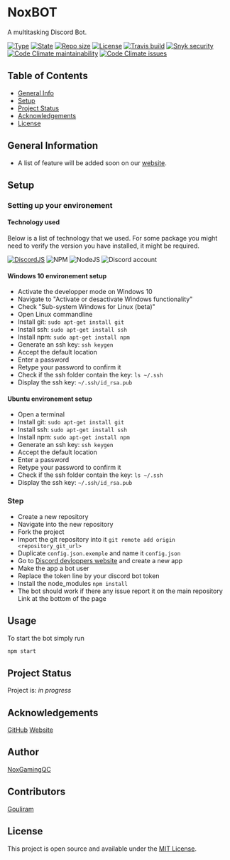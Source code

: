 # NoxBOT

A multitasking Discord Bot.

[![Type](https://img.shields.io/badge/project%20type-bot-blue?style=for-the-badge&labelColor=333333)](#)
[![State](https://img.shields.io/badge/state-In%20development-228C22?style=for-the-badge&labelColor=333333)](#)
[![Repo size](https://img.shields.io/github/repo-size/NoxGamingQC/NoxBOT?style=for-the-badge&logo=github&logoColor=%23ffffff&labelColor=333333)](#)
[![License](https://img.shields.io/github/license/NoxGamingQC/NoxBOT?style=for-the-badge&labelColor=333333)](#)
[![Travis build](https://img.shields.io/travis/com/NoxGamingQC/NoxBOT?style=for-the-badge&label=Travis%20build&logo=travis&logoColor=%23ffffff&labelColor=333333)](#)
[![Snyk security](https://img.shields.io/badge/Snyk%20security-monitored-8E48BF?style=for-the-badge&labelColor=333333)](#)
[![Code Climate maintainability](https://img.shields.io/codeclimate/maintainability/NoxGamingQC/NoxBOT?style=for-the-badge&logo=codeclimate&logoColor=%23ffffff&labelColor=333333)](https://codeclimate.com/github/NoxGamingQC/NoxBOT)
[![Code Climate issues](https://img.shields.io/codeclimate/issues/NoxGamingQC/NoxBOT?style=for-the-badge&logo=codeclimate&logoColor=%23ffffff&labelColor=333333)](https://codeclimate.com/github/NoxGamingQC/NoxBOT)

## Table of Contents

* [General Info](#general-information)
* [Setup](#setup)
* [Project Status](#project-status)
* [Acknowledgements](#acknowledgements)
* [License](#license)

## General Information

* A list of feature will be added soon on our [website](https://www.noxgamingqc.ca/noxbot).

## Setup

### Setting up your environement

#### Technology used

Below is a list of technology that we used. For some package you might need to verify the version you have installed, it might be required.

[![DiscordJS](https://img.shields.io/badge/Discord.JS-11.6.1-blue?style=for-the-badge&labelColor=333333)](#)
![NPM](https://img.shields.io/badge/NPM-%23CB3837.svg?style=for-the-badge&logo=npm&logoColor=white)
![NodeJS](https://img.shields.io/badge/node.js-6DA55F?style=for-the-badge&logo=node.js&logoColor=white)
![Discord account](https://img.shields.io/badge/A%20Discord%20account-%235865F2.svg?style=for-the-badge&logo=discord&logoColor=white)

#### Windows 10 environement setup

* Activate the developper mode on Windows 10
* Navigate to "Activate or desactivate Windows functionality"
* Check "Sub-system Windows for Linux (beta)"
* Open Linux commandline
* Install git: `sudo apt-get install git`
* Install ssh: `sudo apt-get install ssh`
* Install npm: `sudo apt-get install npm`
* Generate an ssh key: `ssh keygen`
* Accept the default location
* Enter a password
* Retype your password to confirm it
* Check if the ssh folder contain the key: `ls ~/.ssh`
* Display the ssh key: `~/.ssh/id_rsa.pub`

#### Ubuntu environement setup

* Open a terminal
* Install git: `sudo apt-get install git`
* Install ssh: `sudo apt-get install ssh`
* Install npm: `sudo apt-get install npm`
* Generate an ssh key: `ssh keygen`
* Accept the default location
* Enter a password
* Retype your password to confirm it
* Check if the ssh folder contain the key: `ls ~/.ssh`
* Display the ssh key: `~/.ssh/id_rsa.pub`

### Step

* Create a new repository
* Navigate into the new repository
* Fork the project
* Import the git repository into it `git remote add origin <repository_git_url>`
* Duplicate `config.json.exemple` and name it `config.json`
* Go to [Discord devloppers website](https://discordapp.com/developers/applications/me) and create a new app
* Make the app a bot user
* Replace the token line by your discord bot token
* Install the node_modules `npm install`
* The bot should work if there any issue report it on the main repository Link at the bottom of the page

## Usage

To start the bot simply run

```bash
npm start
```

## Project Status

Project is: _in progress_

## Acknowledgements

[GitHub](https://github.com/NoxGamingQC/NoxBOT)
[Website](https://noxgamingqc.ca)

## Author

[NoxGamingQC](https://www.noxgamingqc.ca/)

## Contributors

[Gouliram](https://github.com/gouliram)

## License

This project is open source and available under the [MIT License](./LICENSE.md).
